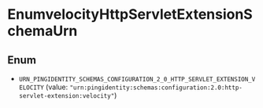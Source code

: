 

# EnumvelocityHttpServletExtensionSchemaUrn

## Enum


* `URN_PINGIDENTITY_SCHEMAS_CONFIGURATION_2_0_HTTP_SERVLET_EXTENSION_VELOCITY` (value: `"urn:pingidentity:schemas:configuration:2.0:http-servlet-extension:velocity"`)



